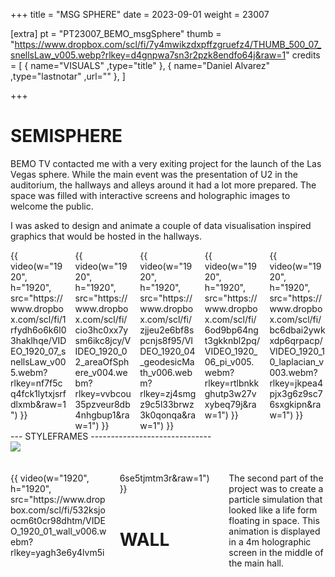 +++
title = "MSG SPHERE"
date = 2023-09-01
weight = 23007

[extra]
pt = "PT23007_BEMO_msgSphere"
thumb = "https://www.dropbox.com/scl/fi/7y4mwikzdxpffzgruefz4/THUMB_500_07_snellsLaw_v005.webp?rlkey=d4gnpwa7sn3r2pzk8endfo64j&raw=1"
credits = [
    { name="VISUALS"                    ,type="title"                                                                   },
    { name="Daniel Alvarez"             ,type="lastnotar"  ,url=""                                                      },
]

+++

<div class="page_text">

# SEMISPHERE

BEMO TV contacted me with a very exiting project for the launch of the Las Vegas sphere. 
While the main event was the presentation of U2 in the auditorium, the hallways and alleys around it had a lot more prepared.
The space was filled with interactive screens and holographic images to welcome the public.

I was asked to design and animate a couple of data visualisation inspired graphics that would be hosted in the hallways.
</div>

<div class="mwall">
<div class="mwall_items" style="columns:5;">
<div class="mwall_item">{{ video(w="1920", h="1920", src="https://www.dropbox.com/scl/fi/1rfydh6o6k6l03haklhqe/VIDEO_1920_07_snellsLaw_v005.webm?rlkey=nf7f5cq4fck1lytxjsrfdlxmb&raw=1") }}</div>
<div class="mwall_item">{{ video(w="1920", h="1920", src="https://www.dropbox.com/scl/fi/cio3hc0xx7ysm6ikc8jcy/VIDEO_1920_02_areaOfSphere_v004.webm?rlkey=vvbcou35pzveur8db4nhgbup1&raw=1") }}</div>
<div class="mwall_item">{{ video(w="1920", h="1920", src="https://www.dropbox.com/scl/fi/zjjeu2e6bf8spcnjs8f95/VIDEO_1920_04_geodesicMath_v006.webm?rlkey=zj4smgz9c5l33brwz3k0qonqa&raw=1") }}</div>
<div class="mwall_item">{{ video(w="1920", h="1920", src="https://www.dropbox.com/scl/fi/6od9bp64ngt3gkknbl2pq/VIDEO_1920_06_pi_v005.webm?rlkey=rtlbnkkghutp3w27vxybeq79j&raw=1") }}</div>
<div class="mwall_item">{{ video(w="1920", h="1920", src="https://www.dropbox.com/scl/fi/bc6dbai2ywkxdp6qrpacp/VIDEO_1920_10_laplacian_v003.webm?rlkey=jkpea4pjx3g6z9sc76sxgkipn&raw=1") }}</div>
</div>
</div>


<div class="page_subheading">--- STYLEFRAMES ------------------------------</div>
<div class="hrule"></div>
<div class="mwall">
<div class="mwall_items" style="columns:1;">
<div class="mwall_item"><img src="https://www.dropbox.com/scl/fi/0w0scz7le6orwhdxfdkli/STILL_3840_styleframes.webp?rlkey=vj1j2ow54ytcei96noz5ksc94&raw=1"></div>
</div>
</div>


</br>
</br>


<div class="hrule"></div>
<div class="mwall">
<div class="mwall_items" style="columns:3;column-gap:20px">
<div class="mwall_item">{{ video(w="1920", h="1920", src="https://www.dropbox.com/scl/fi/532ksjoocm6t0cr98dhtm/VIDEO_1920_01_wall_v006.webm?rlkey=yagh3e6y4lvm5i6se5tjmtm3r&raw=1") }}</div>
<div class="mwall_item">
</br>
<h1>WALL</h1>
<p>
The second part of the project was to create a particle simulation that looked like a life form floating in space.  
This animation is displayed in a 4m holographic screen in the middle of the main hall.
</p>
</div>
</div>
</div>



















